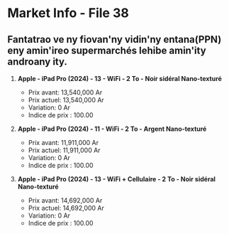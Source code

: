 # Market Info - File 38

## Fantatrao ve ny fiovan'ny vidin'ny entana(PPN) eny amin'ireo supermarchés lehibe amin'ity androany ity.

1. **Apple - iPad Pro (2024) - 13 - WiFi - 2 To - Noir sidéral Nano-texturé**
   - Prix avant: 13,540,000 Ar
   - Prix actuel: 13,540,000 Ar
   - Variation: 0 Ar
   - Indice de prix : 100.00

2. **Apple - iPad Pro (2024) - 11 - WiFi - 2 To - Argent Nano-texturé**
   - Prix avant: 11,911,000 Ar
   - Prix actuel: 11,911,000 Ar
   - Variation: 0 Ar
   - Indice de prix : 100.00

3. **Apple - iPad Pro (2024) - 13 - WiFi + Cellulaire - 2 To - Noir sidéral Nano-texturé**
   - Prix avant: 14,692,000 Ar
   - Prix actuel: 14,692,000 Ar
   - Variation: 0 Ar
   - Indice de prix : 100.00

